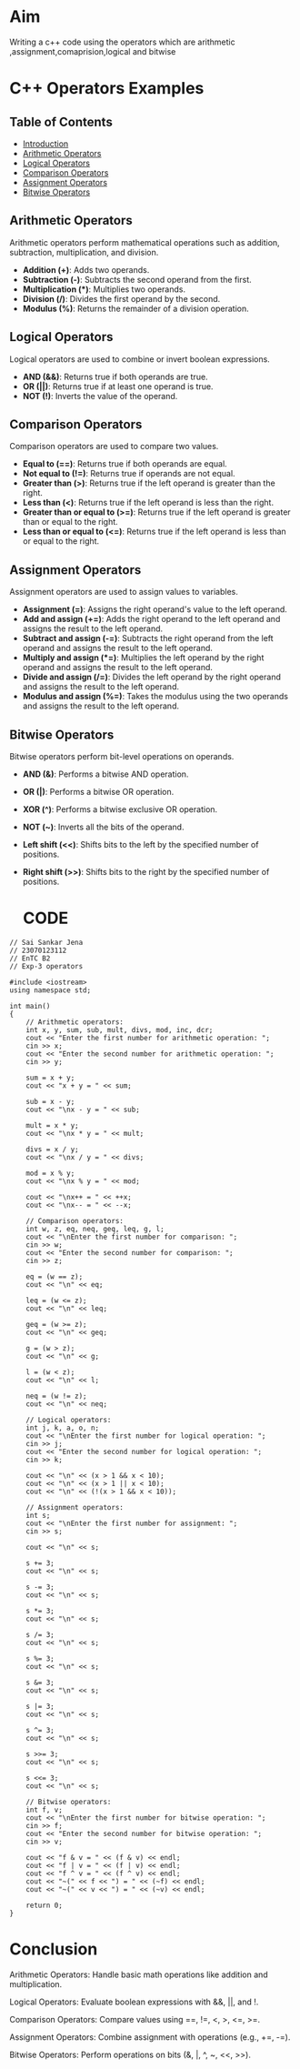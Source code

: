 # Aim
Writing a c++ code using the operators which 
are arithmetic ,assignment,comaprision,logical
and bitwise

# C++ Operators Examples


## Table of Contents

- [Introduction](#introduction)
- [Arithmetic Operators](#arithmetic-operators)
- [Logical Operators](#logical-operators)
- [Comparison Operators](#comparison-operators)
- [Assignment Operators](#assignment-operators)
- [Bitwise Operators](#bitwise-operators)



## Arithmetic Operators

Arithmetic operators perform mathematical operations such as addition, subtraction, multiplication, and division.

- **Addition (+)**: Adds two operands.
- **Subtraction (-)**: Subtracts the second operand from the first.
- **Multiplication (*)**: Multiplies two operands.
- **Division (/)**: Divides the first operand by the second.
- **Modulus (%)**: Returns the remainder of a division operation.

## Logical Operators

Logical operators are used to combine or invert boolean expressions.

- **AND (&&)**: Returns true if both operands are true.
- **OR (||)**: Returns true if at least one operand is true.
- **NOT (!)**: Inverts the value of the operand.

## Comparison Operators

Comparison operators are used to compare two values.

- **Equal to (==)**: Returns true if both operands are equal.
- **Not equal to (!=)**: Returns true if operands are not equal.
- **Greater than (>)**: Returns true if the left operand is greater than the right.
- **Less than (<)**: Returns true if the left operand is less than the right.
- **Greater than or equal to (>=)**: Returns true if the left operand is greater than or equal to the right.
- **Less than or equal to (<=)**: Returns true if the left operand is less than or equal to the right.

## Assignment Operators

Assignment operators are used to assign values to variables.

- **Assignment (=)**: Assigns the right operand's value to the left operand.
- **Add and assign (+=)**: Adds the right operand to the left operand and assigns the result to the left operand.
- **Subtract and assign (-=)**: Subtracts the right operand from the left operand and assigns the result to the left operand.
- **Multiply and assign (*=)**: Multiplies the left operand by the right operand and assigns the result to the left operand.
- **Divide and assign (/=)**: Divides the left operand by the right operand and assigns the result to the left operand.
- **Modulus and assign (%=)**: Takes the modulus using the two operands and assigns the result to the left operand.

## Bitwise Operators

Bitwise operators perform bit-level operations on operands.

- **AND (&)**: Performs a bitwise AND operation.
- **OR (|)**: Performs a bitwise OR operation.
- **XOR (^)**: Performs a bitwise exclusive OR operation.
- **NOT (~)**: Inverts all the bits of the operand.
- **Left shift (<<)**: Shifts bits to the left by the specified number of positions.
- **Right shift (>>)**: Shifts bits to the right by the specified number of positions.

  # CODE
```
// Sai Sankar Jena
// 23070123112
// EnTC B2
// Exp-3 operators

#include <iostream>
using namespace std;

int main()
{
    // Arithmetic operators:
    int x, y, sum, sub, mult, divs, mod, inc, dcr;
    cout << "Enter the first number for arithmetic operation: ";
    cin >> x;
    cout << "Enter the second number for arithmetic operation: ";
    cin >> y;
    
    sum = x + y;
    cout << "x + y = " << sum;
    
    sub = x - y;
    cout << "\nx - y = " << sub;
    
    mult = x * y;
    cout << "\nx * y = " << mult;
    
    divs = x / y;
    cout << "\nx / y = " << divs;
    
    mod = x % y;
    cout << "\nx % y = " << mod;
    
    cout << "\nx++ = " << ++x;
    cout << "\nx-- = " << --x;

    // Comparison operators:
    int w, z, eq, neq, geq, leq, g, l;
    cout << "\nEnter the first number for comparison: ";
    cin >> w;
    cout << "Enter the second number for comparison: ";
    cin >> z;
    
    eq = (w == z);
    cout << "\n" << eq;
    
    leq = (w <= z);
    cout << "\n" << leq;
    
    geq = (w >= z);
    cout << "\n" << geq;
    
    g = (w > z);
    cout << "\n" << g;
    
    l = (w < z);
    cout << "\n" << l;
    
    neq = (w != z);
    cout << "\n" << neq;

    // Logical operators:
    int j, k, a, o, n;
    cout << "\nEnter the first number for logical operation: ";
    cin >> j;
    cout << "Enter the second number for logical operation: ";
    cin >> k;
    
    cout << "\n" << (x > 1 && x < 10);
    cout << "\n" << (x > 1 || x < 10);
    cout << "\n" << (!(x > 1 && x < 10));

    // Assignment operators:
    int s;
    cout << "\nEnter the first number for assignment: ";
    cin >> s;
    
    cout << "\n" << s;
    
    s += 3;
    cout << "\n" << s;
    
    s -= 3;
    cout << "\n" << s;
    
    s *= 3;
    cout << "\n" << s;
    
    s /= 3;
    cout << "\n" << s;
    
    s %= 3;
    cout << "\n" << s;
    
    s &= 3;
    cout << "\n" << s;
    
    s |= 3;
    cout << "\n" << s;
    
    s ^= 3;
    cout << "\n" << s;
    
    s >>= 3;
    cout << "\n" << s;
    
    s <<= 3;
    cout << "\n" << s;

    // Bitwise operators:
    int f, v;
    cout << "\nEnter the first number for bitwise operation: ";
    cin >> f;
    cout << "Enter the second number for bitwise operation: ";
    cin >> v;
    
    cout << "f & v = " << (f & v) << endl;
    cout << "f | v = " << (f | v) << endl;
    cout << "f ^ v = " << (f ^ v) << endl;
    cout << "~(" << f << ") = " << (~f) << endl;
    cout << "~(" << v << ") = " << (~v) << endl;

    return 0;
}
```
# Conclusion

Arithmetic Operators: Handle basic math operations like addition and multiplication.

Logical Operators: Evaluate boolean expressions with &&, ||, and !.

Comparison Operators: Compare values using ==, !=, <, >, <=, >=.

Assignment Operators: Combine assignment with operations (e.g., +=, -=).

Bitwise Operators: Perform operations on bits (&, |, ^, ~, <<, >>).


  
